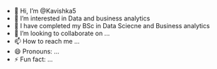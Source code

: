 - 👋 Hi, I’m @Kavishka5
- 👀 I’m interested in Data and business analytics 
- 🌱 I have completed my BSc in Data Sciecne and Business analytics
- 💞️ I’m looking to collaborate on ...
- 📫 How to reach me ...
- 😄 Pronouns: ...
- ⚡ Fun fact: ...

<!---
Kavishka5/Kavishka5 is a ✨ special ✨ repository because its `README.md` (this file) appears on your GitHub profile.
You can click the Preview link to take a look at your changes.
--->
